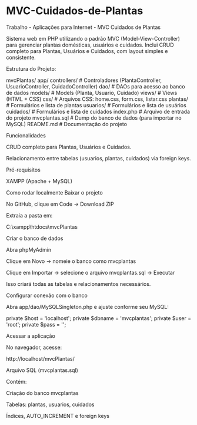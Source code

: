 # MVC-Cuidados-de-Plantas
Trabalho - Aplicações para Internet - MVC Cuidados de Plantas

Sistema web em PHP utilizando o padrão MVC (Model-View-Controller) para gerenciar plantas domésticas, usuários e cuidados.
Inclui CRUD completo para Plantas, Usuários e Cuidados, com layout simples e consistente.

Estrutura do Projeto:

mvcPlantas/
  app/
    controllers/ # Controladores (PlantaController, UsuarioController, CuidadoController)
    dao/ # DAOs para acesso ao banco de dados
    models/ # Models (Planta, Usuario, Cuidado)
    views/ # Views (HTML + CSS)
      css/ # Arquivos CSS: home.css, form.css, listar.css
      plantas/ # Formulários e lista de plantas
      usuarios/ # Formulários e lista de usuários
      cuidados/ # Formulários e lista de cuidados
  index.php # Arquivo de entrada do projeto
  mvcplantas.sql # Dump do banco de dados (para importar no MySQL)
  README.md # Documentação do projeto

Funcionalidades

CRUD completo para Plantas, Usuários e Cuidados.

Relacionamento entre tabelas (usuarios, plantas, cuidados) via foreign keys.


Pré-requisitos

XAMPP (Apache + MySQL)

Como rodar localmente
Baixar o projeto

No GitHub, clique em Code → Download ZIP

Extraia a pasta em:

C:\xampp\htdocs\mvcPlantas

Criar o banco de dados

Abra phpMyAdmin

Clique em Novo → nomeie o banco como mvcplantas

Clique em Importar → selecione o arquivo mvcplantas.sql → Executar

Isso criará todas as tabelas e relacionamentos necessários.

Configurar conexão com o banco

Abra app/dao/MySQLSingleton.php e ajuste conforme seu MySQL:

private $host = 'localhost';
private $dbname = 'mvcplantas';
private $user = 'root';
private $pass = '';

Acessar a aplicação

No navegador, acesse:

http://localhost/mvcPlantas/


Arquivo SQL (mvcplantas.sql)

Contém:

Criação do banco mvcplantas

Tabelas: plantas, usuarios, cuidados

Índices, AUTO_INCREMENT e foreign keys

